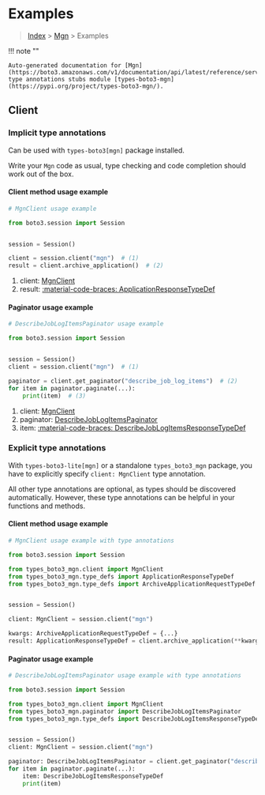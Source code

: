 # Examples

> [Index](../README.md) > [Mgn](./README.md) > Examples

!!! note ""

    Auto-generated documentation for [Mgn](https://boto3.amazonaws.com/v1/documentation/api/latest/reference/services/mgn.html#mgn)
    type annotations stubs module [types-boto3-mgn](https://pypi.org/project/types-boto3-mgn/).

## Client

### Implicit type annotations

Can be used with `types-boto3[mgn]` package installed.

Write your `Mgn` code as usual,
type checking and code completion should work out of the box.


#### Client method usage example

```python
# MgnClient usage example

from boto3.session import Session


session = Session()

client = session.client("mgn")  # (1)
result = client.archive_application()  # (2)
```

1. client: [MgnClient](./client.md)
2. result: [:material-code-braces: ApplicationResponseTypeDef](./type_defs.md#applicationresponsetypedef)



#### Paginator usage example

```python
# DescribeJobLogItemsPaginator usage example

from boto3.session import Session


session = Session()
client = session.client("mgn")  # (1)

paginator = client.get_paginator("describe_job_log_items")  # (2)
for item in paginator.paginate(...):
    print(item)  # (3)
```

1. client: [MgnClient](./client.md)
2. paginator: [DescribeJobLogItemsPaginator](./paginators.md#describejoblogitemspaginator)
3. item: [:material-code-braces: DescribeJobLogItemsResponseTypeDef](./type_defs.md#describejoblogitemsresponsetypedef)




### Explicit type annotations

With `types-boto3-lite[mgn]`
or a standalone `types_boto3_mgn` package, you have to explicitly specify `client: MgnClient` type annotation.

All other type annotations are optional, as types should be discovered automatically.
However, these type annotations can be helpful in your functions and methods.


#### Client method usage example

```python
# MgnClient usage example with type annotations

from boto3.session import Session

from types_boto3_mgn.client import MgnClient
from types_boto3_mgn.type_defs import ApplicationResponseTypeDef
from types_boto3_mgn.type_defs import ArchiveApplicationRequestTypeDef


session = Session()

client: MgnClient = session.client("mgn")

kwargs: ArchiveApplicationRequestTypeDef = {...}
result: ApplicationResponseTypeDef = client.archive_application(**kwargs)
```



#### Paginator usage example

```python
# DescribeJobLogItemsPaginator usage example with type annotations

from boto3.session import Session

from types_boto3_mgn.client import MgnClient
from types_boto3_mgn.paginator import DescribeJobLogItemsPaginator
from types_boto3_mgn.type_defs import DescribeJobLogItemsResponseTypeDef


session = Session()
client: MgnClient = session.client("mgn")

paginator: DescribeJobLogItemsPaginator = client.get_paginator("describe_job_log_items")
for item in paginator.paginate(...):
    item: DescribeJobLogItemsResponseTypeDef
    print(item)
```




